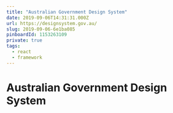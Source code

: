 ```yaml
---
title: "Australian Government Design System"
date: 2019-09-06T14:31:31.000Z
url: https://designsystem.gov.au/
slug: 2019-09-06-6e1ba085
pinboardId: 1153263109
private: true
tags:
  - react
  - framework
---
```


# Australian Government Design System


